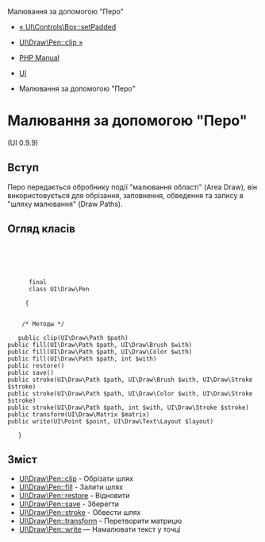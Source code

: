 Малювання за допомогою "Перо"

-   [« UI\\Controls\\Box::setPadded](ui-controls-box.setpadded.html)
    
-   [UI\\Draw\\Pen::clip »](ui-draw-pen.clip.html)
    
-   [PHP Manual](index.html)
    
-   [UI](book.ui.html)
    
-   Малювання за допомогою "Перо"
    

# Малювання за допомогою "Перо"

(UI 0.9.9)

## Вступ

Перо передається обробнику події "малювання області" (Area Draw), він використовується для обрізання, заповнення, обведення та запису в "шляху малювання" (Draw Paths).

## Огляд класів

```classsynopsis



    
     
      final
      class UI\Draw\Pen
     
     {


    /* Методы */
    
   public clip(UI\Draw\Path $path)
public fill(UI\Draw\Path $path, UI\Draw\Brush $with)
public fill(UI\Draw\Path $path, UI\Draw\Color $with)
public fill(UI\Draw\Path $path, int $with)
public restore()
public save()
public stroke(UI\Draw\Path $path, UI\Draw\Brush $with, UI\Draw\Stroke $stroke)
public stroke(UI\Draw\Path $path, UI\Draw\Color $with, UI\Draw\Stroke $stroke)
public stroke(UI\Draw\Path $path, int $with, UI\Draw\Stroke $stroke)
public transform(UI\Draw\Matrix $matrix)
public write(UI\Point $point, UI\Draw\Text\Layout $layout)

   }
```

## Зміст

-   [UI\\Draw\\Pen::clip](ui-draw-pen.clip.html) - Обрізати шлях
-   [UI\\Draw\\Pen::fill](ui-draw-pen.fill.html) - Залити шлях
-   [UI\\Draw\\Pen::restore](ui-draw-pen.restore.html) - Відновити
-   [UI\\Draw\\Pen::save](ui-draw-pen.save.html) - Зберегти
-   [UI\\Draw\\Pen::stroke](ui-draw-pen.stroke.html) - Обвести шлях
-   [UI\\Draw\\Pen::transform](ui-draw-pen.transform.html) - Перетворити матрицю
-   [UI\\Draw\\Pen::write](ui-draw-pen.write.html) — Намалювати текст у точці